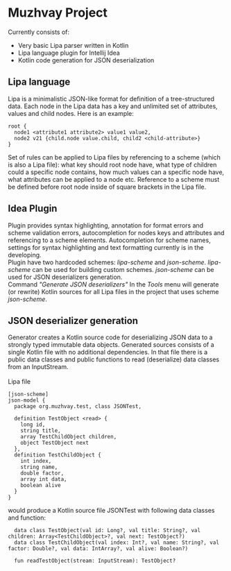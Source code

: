 # Muzhvay Project

Currently consists of:
* Very basic Lipa parser written in Kotlin
* Lipa language plugin for Intellij Idea
* Kotlin code generation for JSON deserialization

## Lipa language

Lipa is a minimalistic JSON-like format for definition of a tree-structured data. Each node in the Lipa data has a key and 
unlimited set of attributes, values and child nodes. Here is an example:<br>

    root {
      node1 <attribute1 attribute2> value1 value2,
      node2 v21 {child.node value.child, child2 <child-attribute>}
    }

Set of rules can be applied to Lipa files by referencing to a scheme (which is also a Lipa file): what key should root node 
have, what type of children could a specific node contains, how much values can a specific node have, what attributes can 
be applied to a node etc. Reference to a scheme must be defined before root node inside of square brackets in the Lipa file.

## Idea Plugin

Plugin provides syntax highlighting, annotation for format errors and scheme validation errors, autocompletion for nodes 
keys and attributes and referencing to a scheme elements. Autocompletion for scheme names, settings for syntax highlighting 
and text formatting currently is in the developing.<br>
Plugin have two hardcoded schemes: *lipa-scheme* and *json-scheme*. *lipa-scheme* can be used for building custom schemes. 
*json-scheme* can be used for JSON deserializers generation.<br>
Command *"Generate JSON deserializers"* In the *Tools* menu will generate (or rewrite) Kotlin sources for all Lipa files 
in the project that uses scheme *json-scheme*.  

## JSON deserializer generation

Generator creates a Kotlin source code for deserializing JSON data to a strongly typed immutable data objects. Generated 
sources consists of a single Kotlin file with no additional dependencies. In that file there is a public data classes and 
public functions to read (deserialize) data classes from an InputStream.<br><br>
Lipa file
    
    [json-scheme]
    json-model {
      package org.muzhvay.test, class JSONTest,
    
      definition TestObject <read> {
        long id,
        string title,
        array TestChildObject children,
        object TestObject next
      },
      definition TestChildObject {
        int index,
        string name,
        double factor,
        array int data,
        boolean alive
      }
    }

would produce a Kotlin source file JSONTest with following data classes and function:
    
      data class TestObject(val id: Long?, val title: String?, val children: Array<TestChildObject>?, val next: TestObject?)
      data class TestChildObject(val index: Int?, val name: String?, val factor: Double?, val data: IntArray?, val alive: Boolean?)
    
      fun readTestObject(stream: InputStream): TestObject?
